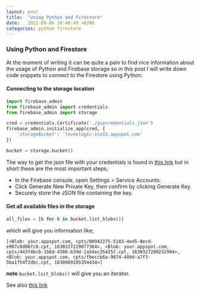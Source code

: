 ```yaml
---
layout: post
title:  "Using Python and Firestore"
date:   2021-09-06 18:48:49 +0200
categories: python firestore
---
```


### Using Python and Firestore

At the moment of writing it can be quite a pain to find nice information about the usage of Python and Firebase storage so in this post I will write down code snippets to connect to the Firestore using Python.

#### Connecting to the storage location

```python
import firebase_admin
from firebase_admin import credentials
from firebase_admin import storage

cred = credentials.Certificate('./gcpcredentials.json')
firebase_admin.initialize_app(cred, {
    'storageBucket': 'leveelogic-1ce15.appspot.com'
})

bucket = storage.bucket()
```

The way to get the json file with your credentials is found in [this link](https://firebase.google.com/docs/admin/setup/) but in short these are the most important steps;

* In the Firebase console, open Settings > Service Accounts.
* Click Generate New Private Key, then confirm by clicking Generate Key.
* Securely store the JSON file containing the key.

#### Get all available files in the storage

```python
all_files = [b for b in bucket.list_blobs()]
```

which will give you information like;

```
[<Blob: your.appspot.com, cpts/00942275-5183-4ed5-8ecd-e987c0d06fc0.cpt, 1630327229077364>, <Blob: your.appspot.com, cpts/443f4bcb-1b6d-4308-b39d-1a54ec354257.cpt, 1630327200232994>, <Blob: your.appspot.com, cpts/fbeccb6a-9074-489d-a7f3-5ba1f54f2dbc.cpt, 1630069205354434>]
```

**note** ```bucket.lsit_blobs()``` will give you an iterator.

See also [this link](https://googleapis.dev/python/storage/latest/buckets.html#list_blobs)

